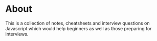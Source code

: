 # About
This is a collection of notes, cheatsheets and interview questions on Javascript which would help beginners as well as those preparing for interviews.  
